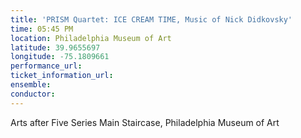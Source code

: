 ```yaml
---
title: 'PRISM Quartet: ICE CREAM TIME, Music of Nick Didkovsky'
time: 05:45 PM
location: Philadelphia Museum of Art
latitude: 39.9655697
longitude: -75.1809661
performance_url: 
ticket_information_url: 
ensemble: 
conductor: 
---
```

Arts after Five Series
Main Staircase, Philadelphia Museum of Art